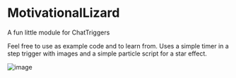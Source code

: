 # MotivationalLizard
A fun little module for ChatTriggers

Feel free to use as example code and to learn from. Uses a simple timer in a step trigger with images and a simple particle script for a star effect.

![image](https://user-images.githubusercontent.com/10331479/192880733-f105f25c-7150-479c-b009-4c0a4cef7246.png)
